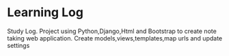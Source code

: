 # Learning Log
Study Log. 
Project using Python,Django,Html and Bootstrap to create note taking web application.
Create models,views,templates,map urls and update settings

